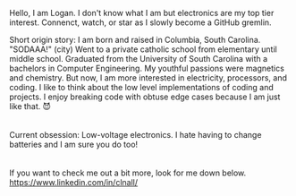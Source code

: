 Hello, I am Logan. I don't know what I am but electronics are my top tier interest. Connenct, watch, or star as I slowly become a GitHub gremlin.

Short origin story: I am born and raised in Columbia, South Carolina. "SODAAA!" (city) Went to a private catholic school from elementary until middle school. Graduated from the University of South Carolina with a bachelors in Computer Engineering. My youthful passions were magnetics and chemistry. But now, I am more interested in electricity, processors, and coding. I like to think about the low level implementations of coding and projects. I enjoy breaking code with obtuse edge cases because I am just like that. 😈
<br>
<br>
<br>
Current obsession: Low-voltage electronics. I hate having to change batteries and I am sure you do too! 
<br>
<br>
<br>
If you want to check me out a bit more, look for me down below. <br>
https://www.linkedin.com/in/clnall/

<!---
Clnall/Clnall is a ✨ special ✨ repository because its `README.md` (this file) appears on your GitHub profile.
You can click the Preview link to take a look at your changes.
--->
